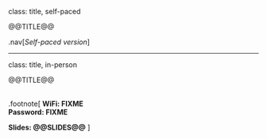 class: title, self-paced

@@TITLE@@

.nav[*Self-paced version*]

---

class: title, in-person

@@TITLE@@<br/></br>

.footnote[
**WiFi: FIXME**<br/>
**Password: FIXME**

**Slides: @@SLIDES@@**
]
